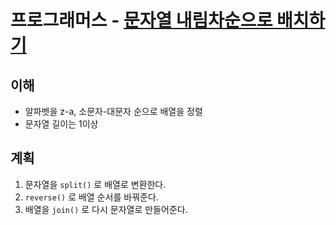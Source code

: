 # 프로그래머스 - [문자열 내림차순으로 배치하기](https://programmers.co.kr/learn/courses/30/lessons/12917?language=javascript)

## 이해

- 알파벳을 z-a, 소문자-대문자 순으로 배열을 정렬
- 문자열 길이는 1이상

## 계획

1. 문자열을 `split()` 로 배열로 변환한다.
1. `reverse()` 로 배열 순서를 바꿔준다.
1. 배열을 `join()` 로 다시 문자열로 만들어준다.



